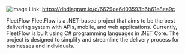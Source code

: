 ![image](https://github.com/Javohir-Khursanboyev/AirportSystem/assets/161417608/607c93c2-4d67-4479-a97a-964272ea5825)
Link: https://dbdiagram.io/d/6629ce6d03593b6b61e8ea9c

FleetFlow
FleetFlow is a .NET-based project that aims to be the best delivering system with APIs, mobile, and web applications. Currently, FleetFlow is built using C# programming languages in .NET Core. The project is designed to simplify and streamline the delivery process for businesses and individuals.
